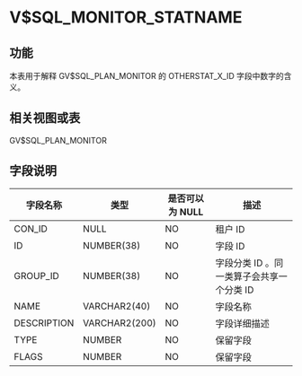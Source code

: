 V$SQL_MONITOR_STATNAME 
===========================================



**功能** 
---------------------------

本表用于解释 GV$SQL_PLAN_MONITOR 的 OTHERSTAT_X_ID 字段中数字的含义。

**相关视图或表** 
-------------------------------

GV$SQL_PLAN_MONITOR

**字段说明** 
-----------------------------



|  **字段名称**   |    **类型**     | **是否可以为 NULL** |          **描述**          |
|-------------|---------------|----------------|--------------------------|
| CON_ID      | NULL          | NO             | 租户 ID                    |
| ID          | NUMBER(38)    | NO             | 字段 ID                    |
| GROUP_ID    | NUMBER(38)    | NO             | 字段分类 ID 。同一类算子会共享一个分类 ID |
| NAME        | VARCHAR2(40)  | NO             | 字段名称                     |
| DESCRIPTION | VARCHAR2(200) | NO             | 字段详细描述                   |
| TYPE        | NUMBER        | NO             | 保留字段                     |
| FLAGS       | NUMBER        | NO             | 保留字段                     |


